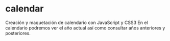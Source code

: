# calendar
Creación y maquetación de calendario con JavaScript y CSS3
En el calendario podremos ver el año actual así como consultar años anteriores y posteriores.
